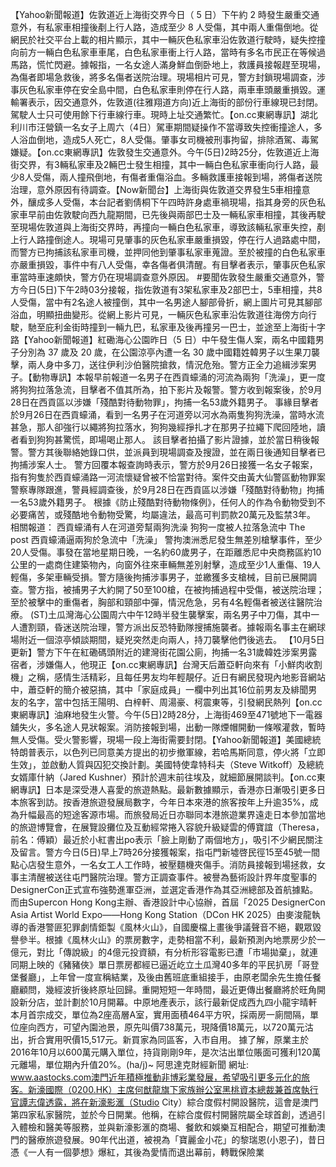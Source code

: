 【Yahoo新聞報道】佐敦道近上海街交界今日（ 5 日）下午約 2 時發生嚴重交通意外，有私家車相撞後剷上行人路，造成至少 8 人受傷，其中兩人重傷倒地。從網民於社交平台上載的相片顯示，其中一輛灰色私家車沿佐敦道行駛時，疑失控撞向前方一輛白色私家車車尾，白色私家車衝上行人路，當時有多名市民正在等候過馬路，慌忙閃避。據報指，一名女途人滿身鮮血倒卧地上，救護員接報趕至現場，為傷者即場急救後，將多名傷者送院治理。現場相片可見，警方封鎖現場調查，涉事灰色私家車停在安全島中間，白色私家車則停在行人路，兩車車頭嚴重損毀。運輸署表示，因交通意外，佐敦道(往雅翔道方向)近上海街的部份行車線現已封閉。駕駛人士只可使用餘下行車線行車。現時上址交通繁忙。【on.cc東網專訊】湖北利川市汪營鎮一名女子上周六（4日）駕車期間疑操作不當導致失控衝撞途人，多人浴血倒地，造成5人死亡，8人受傷。肇事女司機被刑事拘留，排除酒駕、毒駕嫌疑。【on.cc東網專訊】佐敦發生交通意外。今午(5日)2時25分，佐敦道近上海街交界，有3輛私家車及2輛巴士發生相撞，其中一輛白色私家車衝向行人路，最少8人受傷，兩人撞飛倒地，有傷者重傷浴血。多輛救護車接報到場，將傷者送院治理，意外原因有待調查。【Now新聞台】上海街與佐敦道交界發生5車相撞意外，釀成多人受傷，本台記者劉倩桐下午四時許身處車禍現場，指其身旁的灰色私家車早前由佐敦駛向西九龍期間，已先後與兩部巴士及一輛私家車相撞，其後再駛至現場佐敦道與上海街交界時，再撞向一輛白色私家車，導致該輛私家車失控，剷上行人路撞倒途人。現場可見肇事的灰色私家車嚴重損毀，停在行人過路處中間，而警方已拘捕該私家車司機，並押同他到肇事私家車蒐證。至於被撞的白色私家車亦嚴重損毀，事件中有八人受傷，幸各傷者俱清醒。有目擊者表示，肇事灰色私家車當時車速頗快，警方仍在現場調查意外原因。&nbsp;#要聞佐敦發生嚴重交通意外，警方今日(5日)下午2時03分接報，指佐敦道有3架私家車及2部巴士，5車相撞，共8人受傷，當中有2名途人被撞倒，其中一名男途人腳部骨折，網上圖片可見其腳部浴血，明顯扭曲變形。從網上影片可見，一輛灰色私家車沿佐敦道往海傍方向行駛，馳至庇利金街時撞到一輛九巴，私家車及後再撞另一巴士，並途至上海街十字路【Yahoo新聞報道】紅磡海心公園昨日（5 日）中午發生傷人案，兩名中國籍男子分別為 37 歲及 20 歲，在公園涼亭內遭一名 30 歲中國籍姓韓男子以生果刀襲擊，兩人身中多刀，送往伊利沙伯醫院搶救，情況危殆。警方正全力追緝涉案男子。【動物專訊】本報早前報道一名男子在西貢蠔涌的河流為兩狗「洗澡」，更一度將狗狗拉落急流，目擊者不值其所為，拍下影片及報警。警方收到報案後，於9月28日在西貢區以涉嫌「殘酷對待動物罪」，拘捕一名53歲外籍男子。 事緣目擊者於9月26日在西貢蠔涌，看到一名男子在河道旁以河水為兩隻狗狗洗澡，當時水流甚急，那人卻強行以繩將狗拉落水，狗狗幾經掙扎才在那男子拉繩下爬回陸地，讀者看到狗狗甚驚慌，即場喝止那人。 該目擊者拍攝了影片證據，並於當日稍後報警。警方其後聯絡她錄口供，並派員到現場調查及搜證，並在兩日後通知目擊者已拘捕涉案人士。 警方回覆本報查詢時表示，警方於9月26日接獲一名女子報案，指有狗隻於西貢蠔涌路一河流懷疑曾被不恰當對待。案件交由黃大仙警區動物罪案警察專隊跟進，警員經調查後，於9月28日在西貢區以涉嫌「殘酷對待動物」拘捕一名53歲外籍男子。 根據《防止殘酷對待動物條例》，任何人的作為令動物受到不必要痛苦，或殘酷地令動物受驚，均屬違法，最高可判罰款20萬元及監禁3年。 相關報道： 西貢蠔涌有人在河道旁幫兩狗洗澡 狗狗一度被人拉落急流中 The post 西貢蠔涌逼兩狗於急流中「洗澡」 警拘澳洲悉尼發生無差別槍擊事件，至少20人受傷。事發在當地星期日晚，一名約60歲男子，在距離悉尼中央商務區約10公里的一處商住建築物內，向窗外往來車輛無差別射擊，造成至少1人重傷、19人輕傷，多架車輛受損。警方隨後拘捕涉事男子，並繳獲多支槍械，目前已展開調查。警方指，被捕男子大約開了50至100槍，在被拘捕過程中受傷，被送院治理；至於被擊中的重傷者，胸部和頸部中彈，情況危急，另有4名輕傷者被送往醫院治療。 (ST)土瓜灣海心公園周六中午12時半發生襲擊案，兩名男子中刀傷，其中一人遭割頸，昏迷送院治理，警方派出反恐特勤隊搜捕施襲者。據報兩名事主在網球場附近一個涼亭傾談期間，疑兇突然走向兩人，持刀襲擊他們後逃去。 【10月5日更新】警方下午在紅磡碼頭附近的建灣街花園公廁，拘捕一名31歲韓姓涉案男露宿者，涉嫌傷人，他現正【on.cc東網專訊】台灣天后蕭亞軒向來有「小鮮肉收割機」之稱，感情生活精彩，且每任男友均年輕靚仔。近日有網民發現內地影音網站中，蕭亞軒的簡介被惡搞，其中「家庭成員」一欄中列出其16位前男友及緋聞男友的名字，當中包括王陽明、白梓軒、周湯豪、柯震東等，引發網民熱列【on.cc東網專訊】油麻地發生火警。今午(5日)2時28分，上海街469至471號地下一電器舖失火，多名途人見狀報案。消防接報到場，出動一隊煙帽開動一條喉灌救，暫時無人受傷。受火警影響，現場一段上海街需要封閉。【Yahoo新聞報道】美國總統特朗普表示，以色列已同意美方提出的初步撤軍線，若哈馬斯同意，停火將「立即生效」，並啟動人質與囚犯交換計劃。美國特使韋特科夫（Steve Witkoff）及總統女婿庫什納（Jared Kushner）預計於週末前往埃及，就細節展開談判。【on.cc東網專訊】日本是深受港人喜愛的旅遊熱點。最新數據顯示，香港亦日漸吸引更多日本旅客到訪。按香港旅遊發展局數字，今年日本來港的旅客按年上升逾35%，成為升幅最高的短途客源市場。而旅發局近日亦聯同本港旅遊業界遠走日本參加當地的旅遊博覽會，在展覽設攤位及互動經常捲入容貌升級疑雲的傅寶誼（Theresa，前名：傅穎）最近於小紅書出po表示「臉上剛動了兩個地方」，吸引不少網民關注及留言。警方今日(5日)早上7時26分接獲報案，指屯門新墟啓民徑15至45號一間點心店發生意外，一名女工人工作時，被壓麵機夾傷手。消防員接報到場拯救，女事主清醒被送往屯門醫院治理。警方正調查事件。被譽為藝術設計界年度聖事的DesignerCon正式宣布強勢進軍亞洲，並選定香港作為其亞洲總部及首航據點。而由Supercon Hong Kong主辦、香港設計中心協辦，首屆「2025 DesignerCon Asia Artist World Expo——Hong Kong Station（DCon HK 2025）由麥浚龍執導的香港警匪犯罪劇情鉅製《風林火山》，自國慶檔上畫後爭議聲音不絕，觀眾毀譽參半。根據《風林火山》的票房數字，走勢相當不利，最新預測內地票房少於一億元，對比「傳說級」的4億元投資額，有分析形容電影已遭「市場拋棄」，就連同期上映的《豬豬俠》單日票房都經已逼近屹立土瓜灣40多年的平民扒房「哥登堡餐廳」，上年曾一度宣稱結業，及後由舊班底重組接手，由原老闆余先生擔任餐廳顧問，幾經波折後終原址回歸。重開短短一年時間，最近更傳出餐廳將於旺角開設新分店，並計劃於10月開幕。中原地產表示，該行最新促成西九四小龍宇晴軒本月首宗成交，單位為2座高層A室，實用面積464平方呎，採兩房一廁間隔，單位座向西方，可望內園池景，原先叫價738萬元，現降價18萬元，以720萬元沽出，折合實用呎價15,517元。新買家為同區客，入市自用。 據了解，原業主於2016年10月以600萬元購入單位，持貨剛剛9年，是次沽出單位賬面可獲利120萬元離場，單位期內升值20%。(ha/j)~ 阿思達克財經新聞 網址: www.aastocks.com澳門近年積極推動非博彩業發展，希望吸引更多元化的旅客。新濠國際（0200.HK）主席何猷龍旗下家族辦公室黑桃資本總裁兼首席執行官譚志偉透露，將在新濠影滙（Studio City）綜合度假村開設醫院，這會是澳門第四家私家醫院，並於今日開業。他稱，在綜合度假村開醫院屬全球首創，透過引入體檢和醫美等服務，並與新濠影滙的商場、餐飲和娛樂互相配合，期望可推動澳門的醫療旅遊發展。90年代出道，被視為「寶麗金小花」的黎瑞恩(小恩子)，昔日憑《一人有一個夢想》爆紅，其後為愛情而退出幕前，轉戰保險業